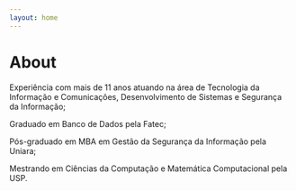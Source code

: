```yaml
---
layout: home
---
```

# About

Experiência com mais de 11 anos atuando na área de Tecnologia da Informação e Comunicações, Desenvolvimento de Sistemas e Segurança da Informação;

Graduado em Banco de Dados pela Fatec;

Pós-graduado em MBA em Gestão da Segurança da Informação pela Uniara;

Mestrando em Ciências da Computação e Matemática Computacional pela USP. 
